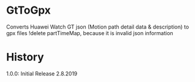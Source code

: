 # GtToGpx
Converts Huawei Watch GT json (Motion path detail data & description) to gpx files
!delete partTimeMap, because it is invalid json information

# History
1.0.0: Initial Release 2.8.2019
